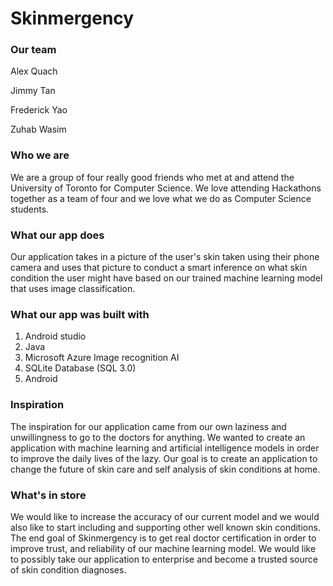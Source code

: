 # Skinmergency
### Our team
Alex Quach

Jimmy Tan

Frederick Yao

Zuhab Wasim
### Who we are
We are a group of four really good friends who met at and attend the University of Toronto for Computer Science.  We love attending Hackathons together as a team of four and we love what we do as Computer Science students.
### What our app does
Our application takes in a picture of the user's skin taken using their phone camera and uses that picture to conduct a smart inference on what skin condition the user might have based on our trained machine learning model that uses image classification.
### What our app was built with
1. Android studio
2. Java
3. Microsoft Azure Image recognition AI
4. SQLite Database (SQL 3.0)
5. Android
### Inspiration
The inspiration for our application came from our own laziness and unwillingness to go to the doctors for anything. We wanted to create an application with machine learning and artificial intelligence models in order to improve the daily lives of the lazy. Our goal is to create an application to change the future of skin care and self analysis of skin conditions at home.
### What's in store
We would like to increase the accuracy of our current model and we would also like to start including and supporting other well known skin conditions. The end goal of Skinmergency is to get real doctor certification in order to improve trust, and reliability of our machine learning model. We would like to possibly take our application to enterprise and become a trusted source of skin condition diagnoses.
